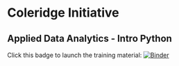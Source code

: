 # Coleridge Initiative
## Applied Data Analytics - Intro Python

Click this badge to launch the training material:
[![Binder](https://mybinder.org/badge_logo.svg)](https://mybinder.org/v2/gh/Coleridge-Initiative/ada-intro-python/master)

